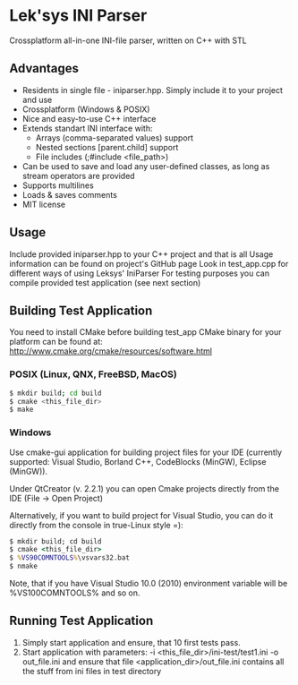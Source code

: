 # Lek'sys INI Parser

Crossplatform all-in-one INI-file parser, written on C++ with STL

## Advantages

  - Residents in single file - iniparser.hpp. Simply include it to your project and use
  - Crossplatform (Windows & POSIX)
  - Nice and easy-to-use C++ interface
  - Extends standart INI interface with: 
    - Arrays (comma-separated values) support
    - Nested sections [parent.child] support
    - File includes (;#include <file_path>)
 - Can be used to save and load any user-defined classes, as long as stream operators are provided
 - Supports multilines
 - Loads & saves comments
 - MIT license
 
## Usage

Include provided iniparser.hpp to your C++ project and that is all
Usage information can be found on project's GitHub page
Look in test_app.cpp for different ways of using Leksys' IniParser
For testing purposes you can compile provided test application (see next section)

## Building Test Application

You need to install CMake before building test_app
CMake binary for your platform can be found at: 
http://www.cmake.org/cmake/resources/software.html

### POSIX (Linux, QNX, FreeBSD, MacOS)

```sh
$ mkdir build; cd build
$ cmake <this_file_dir>
$ make
```

### Windows

Use cmake-gui application for building project files for your IDE (currently supported: Visual Studio, Borland C++, CodeBlocks (MinGW), Eclipse (MinGW)).

Under QtCreator (v. 2.2.1) you can open Cmake projects directly from the IDE (File -> Open Project)

Alternatively, if you want to build project for Visual Studio, you can do it directly from the console in true-Linux style =):

```cmd
$ mkdir build; cd build
$ cmake <this_file_dir>
$ %VS90COMNTOOLS%\vsvars32.bat
$ nmake
```

Note, that if you have Visual Studio 10.0 (2010) environment variable will
be %VS100COMNTOOLS% and so on.

## Running Test Application

1. Simply start application and ensure, that 10 first tests pass.
2. Start application with parameters: 
   -i <this_file_dir>/ini-test/test1.ini -o out_file.ini
   and ensure that file <application_dir>/out_file.ini contains all the stuff from ini files in test directory